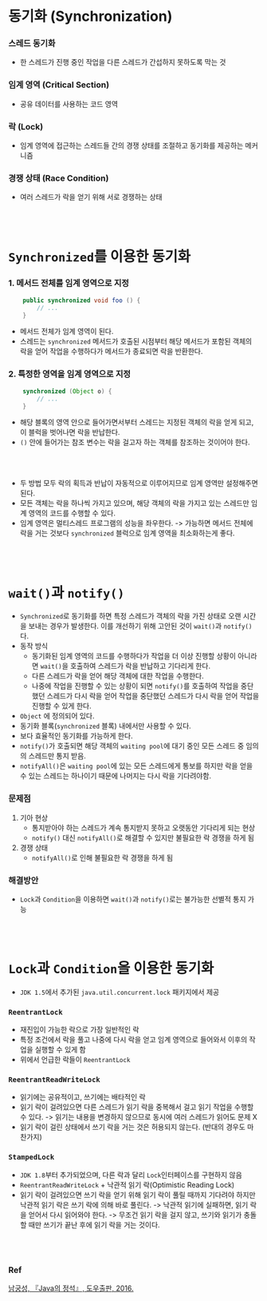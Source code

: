 # 동기화 (Synchronization)
### 스레드 동기화
* 한 스레드가 진행 중인 작업을 다른 스레드가 간섭하지 못하도록 막는 것
### 임계 영역 (Critical Section)
* 공유 데이터를 사용하는 코드 영역
### 락 (Lock)
* 임계 영역에 접근하는 스레드들 간의 경쟁 상태를 조절하고 동기화를 제공하는 메커니즘
### 경쟁 상태 (Race Condition)
* 여러 스레드가 락을 얻기 위해 서로 경쟁하는 상태

<br/><br/>

# `Synchronized`를 이용한 동기화
### 1. 메서드 전체를 임계 영역으로 지정
``` java
    public synchronized void foo () {
        // ...
    }
```
* 메서드 전체가 임계 영역이 된다.
* 스레드는 `synchronized` 메서드가 호출된 시점부터 해당 메서드가 포함된 객체의 락을 얻어 작업을 수행하다가 메서드가 종료되면 락을 반환한다.

### 2. 특정한 영역을 임계 영역으로 지정
``` java
    synchronized (Object o) {
        // ...
    }
```
* 해당 블록의 영역 안으로 들어가면서부터 스레드는 지정된 객체의 락을 얻게 되고, 이 블럭을 벗어나면 락을 반납한다.
* `()` 안에 들어가는 참조 변수는 락을 걸고자 하는 객체를 참조하는 것이어야 한다.

<br/><br/>

* 두 방법 모두 락의 획득과 반납이 자동적으로 이루어지므로 임계 영역만 설정해주면 된다.
* 모든 객체는 락을 하나씩 가지고 있으며, 해당 객체의 락을 가지고 있는 스레드만 임계 영역의 코드를 수행할 수 있다.
* 임계 영역은 멀티스레드 프로그램의 성능을 좌우한다.
    -> 가능하면 메서드 전체에 락을 거는 것보다 `synchronized` 블럭으로 임계 영역을 최소화하는게 좋다.

<br/><br/>

# `wait()`과 `notify()`
* `Synchronized`로 동기화를 하면 특정 스레드가 객체의 락을 가진 상태로 오랜 시간을 보내는 경우가 발생한다. 이를 개선하기 위해 고안된 것이 `wait()`과 `notify()`다.
* 동작 방식
    *  동기화된 임계 영역의 코드를 수행하다가 작업을 더 이상 진행할 상황이 아니라면 `wait()`을 호출하여 스레드가 락을 반납하고 기다리게 한다.
    * 다른 스레드가 락을 얻어 해당 객체에 대한 작업을 수행한다.
    * 나중에 작업을 진행할 수 있는 상황이 되면 `notify()`를 호출하여 작업을 중단했던 스레드가 다시 락을 얻어 작업을 중단했던 스레드가 다시 락을 얻어 작업을 진행할 수 있게 한다.
* `Object` 에 정의되어 있다.
* 동기화 블록(`synchronized` 블록) 내에서만 사용할 수 있다.
* 보다 효율적인 동기화를 가능하게 한다.
* `notify()`가 호출되면 해당 객체의 `waiting pool`에 대기 중인 모든 스레드 중 임의의 스레드만 통지 받음.
* `notifyAll()`은 `waiting pool`에 있는 모든 스레드에게 통보를 하지만 락을 얻을 수 있는 스레드는 하나이기 때문에 나머지는 다시 락을 기다려야함.

### 문제점
1) 기아 현상
    * 통지받아야 하는 스레드가 계속 통지받지 못하고 오랫동안 기다리게 되는 현상
    * `notify()` 대신 `notifyAll()`로 해결할 수 있지만 불필요한 락 경쟁을 하게 됨
2) 경쟁 상태
    * `notifyAll()`로 인해 불필요한 락 경쟁을 하게 됨

### 해결방안
* `Lock`과 `Condition`을 이용하면 `wait()`과 `notify()`로는 불가능한 선별적 통지 가능

<br/><br/>

# `Lock`과 `Condition`을 이용한 동기화
* `JDK 1.5`에서 추가된 `java.util.concurrent.lock` 패키지에서 제공

### `ReentrantLock`
* 재진입이 가능한 락으로 가장 일반적인 락
* 특정 조건에서 락을 풀고 나중에 다시 락을 얻고 임계 영역으로 들어와서 이후의 작업을 실행할 수 있게 함
* 위에서 언급한 락들이 `ReentrantLock`

### `ReentrantReadWriteLock`
* 읽기에는 공유적이고, 쓰기에는 배타적인 락
* 읽기 락이 걸려있으면 다른 스레드가 읽기 락을 중복해서 걸고 읽기 작업을 수행할 수 있다.
    -> 읽기는 내용을 변경하지 않으므로 동시에 여러 스레드가 읽어도 문제 X
* 읽기 락이 걸린 상태에서 쓰기 락을 거는 것은 허용되지 않는다. (반대의 경우도 마찬가지)

### `StampedLock`
* `JDK 1.8`부터 추가되었으며, 다른 락과 달리 `Lock`인터페이스를 구현하지 않음
* `ReentrantReadWriteLock` + 낙관적 읽기 락(Optimistic Reading Lock)
* 읽기 락이 걸려있으면 쓰기 락을 얻기 위해 읽기 락이 풀릴 때까지 기다려야 하지만 낙관적 읽기 락은 쓰기 락에 의해 바로 풀린다.
    -> 낙관적 읽기에 실패하면, 읽기 락을 얻어서 다시 읽어와야 한다.
    -> 무조건 읽기 락을 걸지 않고, 쓰기와 읽기가 충돌할 때만 쓰기가 끝난 후에 읽기 락을 거는 것이다.

<br/><br/>

### Ref
[남궁성, 『Java의 정석』, 도우출판, 2016.](https://www.yes24.com/Product/Goods/24259565)
